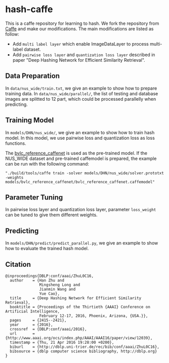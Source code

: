 # hash-caffe

This is a caffe repository for learning to hash. We fork the repository from [Caffe](https://github.com/BVLC/caffe) and make our modifications. The main modifications are listed as follow:

- Add `multi label layer` which enable ImageDataLayer to process multi-label dataset.
- Add `pairwise loss layer` and `quantization loss layer` described in paper "Deep Hashing Network for Efficient Similarity Retrieval".

Data Preparation
---------------
In `data/nus_wide/train.txt`, we give an example to show how to prepare training data. In `data/nus_wide/parallel/`, the list of testing and database images are splitted to 12 part, which could be processed parallelly when predicting.

Training Model
---------------

In `models/DHN/nus_wide/`, we give an example to show how to train hash model. In this model, we use pairwise loss and quantization loss as loss functions.

The [bvlc\_reference\_caffenet](http://dl.caffe.berkeleyvision.org/bvlc_reference_caffenet.caffemodel) is used as the pre-trained model. If the NUS\_WIDE dataset and pre-trained caffemodel is prepared, the example can be run with the following command:
```
"./build/tools/caffe train -solver models/DHN/nus_wide/solver.prototxt -weights models/bvlc_reference_caffenet/bvlc_reference_caffenet.caffemodel"
```

Parameter Tuning
---------------
In pairwise loss layer and quantization loss layer, parameter `loss_weight` can be tuned to give them different weights.

Predicting
---------------
In `models/DHN/predict/predict_parallel.py`, we give an example to show how to evaluate the trained hash model.

Citation
---------------
    @inproceedings{DBLP:conf/aaai/ZhuL0C16,
      author    = {Han Zhu and
                   Mingsheng Long and
                   Jianmin Wang and
                   Yue Cao},
      title     = {Deep Hashing Network for Efficient Similarity Retrieval},
      booktitle = {Proceedings of the Thirtieth {AAAI} Conference on Artificial Intelligence,
                   February 12-17, 2016, Phoenix, Arizona, {USA.}},
      pages     = {2415--2421},
      year      = {2016},
      crossref  = {DBLP:conf/aaai/2016},
      url       = {http://www.aaai.org/ocs/index.php/AAAI/AAAI16/paper/view/12039},
      timestamp = {Thu, 21 Apr 2016 19:28:00 +0200},
      biburl    = {http://dblp.uni-trier.de/rec/bib/conf/aaai/ZhuL0C16},
      bibsource = {dblp computer science bibliography, http://dblp.org}
    }
